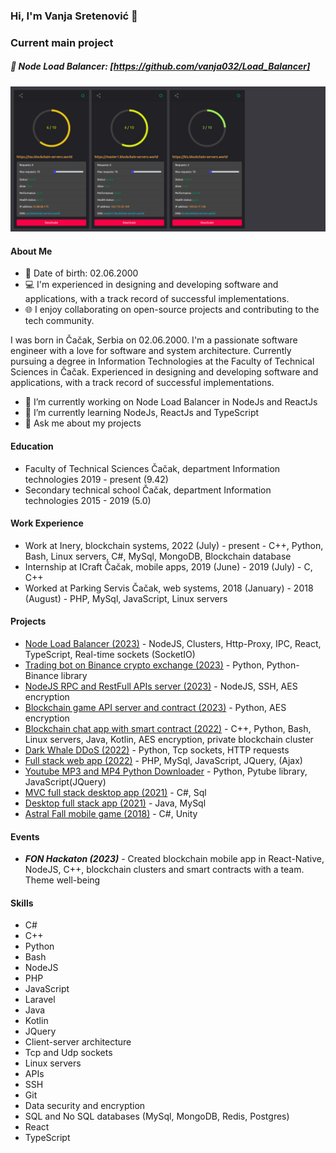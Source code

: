 ### Hi, I'm Vanja Sretenović 👋


### Current main project

##### 🔗 Node Load Balancer: [https://github.com/vanja032/Load_Balancer]
![Node Load Balancer](https://raw.githubusercontent.com/vanja032/Load_Balancer/main/Screens/Screen_02.png)

<!--
## My GitHub Stats
-->

#### About Me

  - 📅 Date of birth: 02.06.2000
  - 💻 I'm experienced in designing and developing software and applications, with a track record of successful implementations.
  - 🌐 I enjoy collaborating on open-source projects and contributing to the tech community.

I was born in Čačak, Serbia on 02.06.2000. I'm a passionate software engineer with a love for software and system architecture. Currently pursuing a degree in Information Technologies at the Faculty of Technical Sciences in Čačak. Experienced in designing and developing software and applications, with a track record of successful implementations.

- 🔭 I’m currently working on Node Load Balancer in NodeJs and ReactJs
- 🌱 I’m currently learning NodeJs, ReactJs and TypeScript
- 💬 Ask me about my projects

#### Education
- Faculty of Technical Sciences Čačak, department Information technologies 2019 - present (9.42)
- Secondary technical school Čačak, department Information technologies 2015 - 2019 (5.0)

#### Work Experience
- Work at Inery, blockchain systems, 2022 (July) - present - C++, Python, Bash, Linux servers, C#, MySql, MongoDB, Blockchain database
- Internship at ICraft Čačak, mobile apps, 2019 (June) - 2019 (July) - C, C++
- Worked at Parking Servis Čačak, web systems, 2018 (January) - 2018 (August) - PHP, MySql, JavaScript, Linux servers

#### Projects
- [Node Load Balancer (2023)](https://github.com/vanja032/Load_Balancer) - NodeJS, Clusters, Http-Proxy, IPC, React, TypeScript, Real-time sockets (SocketIO)
- [Trading bot on Binance crypto exchange (2023)](https://github.com/vanja032/TradingBot) - Python, Python-Binance library
- [NodeJS RPC and RestFull APIs server (2023)](https://github.com/vanja032/BackendServer) - NodeJS, SSH, AES encryption
- [Blockchain game API server and contract (2023)](https://github.com/vanja032/BlockchainGame) - Python, AES encryption
- [Blockchain chat app with smart contract (2022)](https://github.com/vanja032/BlockchainChatApp) - C++, Python, Bash, Linux servers, Java, Kotlin, AES encryption, private blockchain cluster
- [Dark Whale DDoS (2022)](https://github.com/vanja032/DarkWhaleDDOS) - Python, Tcp sockets, HTTP requests
- [Full stack web app (2022)](https://github.com/vanja032/FullStackWeb) - PHP, MySql, JavaScript, JQuery, (Ajax)
- [Youtube MP3 and MP4 Python Downloader](https://github.com/vanja032/youtube_python_downloader) - Python, Pytube library, JavaScript(JQuery)
- [MVC full stack desktop app (2021)](https://github.com/vanja032/FullStackApp) - C#, Sql
- [Desktop full stack app (2021)](https://github.com/vanja032/FullStackDesktopApp) - Java, MySql
- [Astral Fall mobile game (2018)](https://github.com/vanja032/Astral-Fall-Game-Normal-Version) - C#, Unity

#### Events
- ***FON Hackaton (2023)*** - Created blockchain mobile app in React-Native, NodeJS, C++, blockchain clusters and smart contracts with a team. Theme well-being

#### Skills
- C#
- C++
- Python
- Bash
- NodeJS
- PHP
- JavaScript
- Laravel
- Java
- Kotlin
- JQuery
- Client-server architecture
- Tcp and Udp sockets
- Linux servers
- APIs
- SSH
- Git
- Data security and encryption
- SQL and No SQL databases (MySql, MongoDB, Redis, Postgres)
- React
- TypeScript


<!--
**vanja032/vanja032** is a ✨ _special_ ✨ repository because its `README.md` (this file) appears on your GitHub profile.

Here are some ideas to get you started:

- 🔭 I’m currently working on ...
- 🌱 I’m currently learning ...
- 👯 I’m looking to collaborate on ...
- 🤔 I’m looking for help with ...
- 💬 Ask me about ...
- 📫 How to reach me: ...
- 😄 Pronouns: ...
- ⚡ Fun fact: ...
-->
